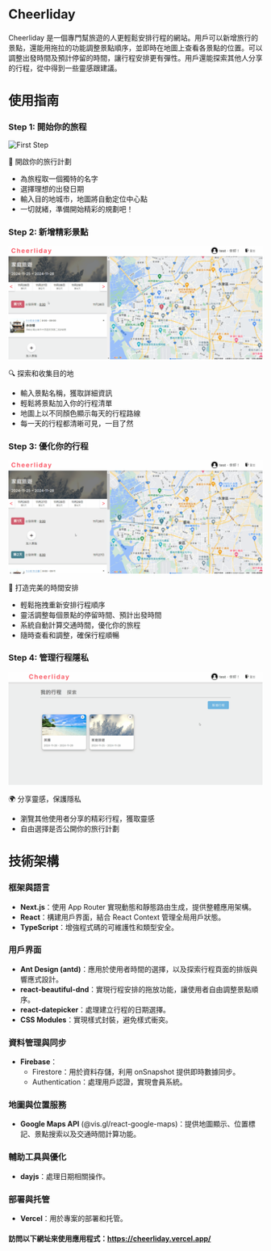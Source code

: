 <h2 style="font-size: 25px; font-weight: bold;">Cheerliday</h2>

Cheerliday 是一個專門幫旅遊的人更輕鬆安排行程的網站。用戶可以新增旅行的景點，還能用拖拉的功能調整景點順序，並即時在地圖上查看各景點的位置。可以調整出發時間及預計停留的時間，讓行程安排更有彈性。用戶還能探索其他人分享的行程，從中得到一些靈感跟建議。



<h2 style="font-size: 25px; font-weight: bold;">使用指南</h2>

### Step 1: 開始你的旅程

![First Step](./public/image/firststep.gif)

🌟 開啟你的旅行計劃
- 為旅程取一個獨特的名字
- 選擇理想的出發日期
- 輸入目的地城市，地圖將自動定位中心點
- 一切就緒，準備開始精彩的規劃吧！

### Step 2: 新增精彩景點

![Second Step](./public/image/second.gif)

🔍 探索和收集目的地
- 輸入景點名稱，獲取詳細資訊
- 輕鬆將景點加入你的行程清單
- 地圖上以不同顏色顯示每天的行程路線
- 每一天的行程都清晰可見，一目了然

### Step 3: 優化你的行程

![Third Step](./public/image/third.gif)

🎨 打造完美的時間安排
- 輕鬆拖拽重新安排行程順序
- 靈活調整每個景點的停留時間、預計出發時間
- 系統自動計算交通時間，優化你的旅程
- 隨時查看和調整，確保行程順暢

### Step 4: 管理行程隱私

![Fourth Step](./public/image/forth.gif)

🌍 分享靈感，保護隱私
- 瀏覽其他使用者分享的精彩行程，獲取靈感
- 自由選擇是否公開你的旅行計劃


<h2 style="font-size: 25px; font-weight: bold;">技術架構</h2>


### 框架與語言

- **Next.js**：使用 App Router 實現動態和靜態路由生成，提供整體應用架構。
- **React**：構建用戶界面，結合 React Context 管理全局用戶狀態。
- **TypeScript**：增強程式碼的可維護性和類型安全。

### 用戶界面

- **Ant Design (antd)**：應用於使用者時間的選擇，以及探索行程頁面的排版與響應式設計。
- **react-beautiful-dnd**：實現行程安排的拖放功能，讓使用者自由調整景點順序。
- **react-datepicker**：處理建立行程的日期選擇。
- **CSS Modules**：實現樣式封裝，避免樣式衝突。

### 資料管理與同步

- **Firebase**：
  - Firestore：用於資料存儲，利用 onSnapshot 提供即時數據同步。
  - Authentication：處理用戶認證，實現會員系統。


### 地圖與位置服務
- **Google Maps API** (@vis.gl/react-google-maps)：提供地圖顯示、位置標記、景點搜索以及交通時間計算功能。


### 輔助工具與優化
- **dayjs**：處理日期相關操作。

### 部署與托管
- **Vercel**：用於專案的部署和托管。


#### 訪問以下網址來使用應用程式：https://cheerliday.vercel.app/


